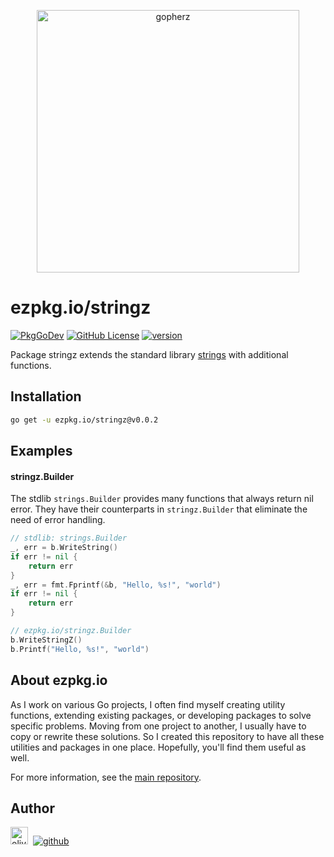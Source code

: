 <p align="center">
<a href="https://ezpkg.io">
<img alt="gopherz" src="https://ezpkg.io/_/gopherz.png" style="width:420px">
</a>
</p>

# ezpkg.io/stringz

[![PkgGoDev](https://pkg.go.dev/badge/github.com/ezpkg/stringz)](https://pkg.go.dev/github.com/ezpkg/stringz/v2)
[![GitHub License](https://img.shields.io/github/license/ezpkg/stringz)](https://github.com/ezpkg/stringz/tree/main/LICENSE)
[![version](https://img.shields.io/github/v/tag/ezpkg/stringz?label=version)](https://github.com/ezpkg/stringz/tags)

Package stringz extends the standard library [strings](https://pkg.go.dev/strings) with additional functions.

## Installation

```sh
go get -u ezpkg.io/stringz@v0.0.2
```

## Examples

#### stringz.Builder

The stdlib `strings.Builder` provides many functions that always return nil error. They have their counterparts in `stringz.Builder` that eliminate the need of error handling.

```go
// stdlib: strings.Builder
_, err = b.WriteString()
if err != nil {
    return err
}
_, err = fmt.Fprintf(&b, "Hello, %s!", "world")
if err != nil {
    return err
}

// ezpkg.io/stringz.Builder
b.WriteStringZ()
b.Printf("Hello, %s!", "world")
```

## About ezpkg.io

As I work on various Go projects, I often find myself creating utility functions, extending existing packages, or developing packages to solve specific problems. Moving from one project to another, I usually have to copy or rewrite these solutions. So I created this repository to have all these utilities and packages in one place. Hopefully, you'll find them useful as well.

For more information, see the [main repository](https://github.com/ezpkg/ezpkg).

## Author

<a href="https://olivernguyen.io"><img alt="olivernguyen.io" src="https://olivernguyen.io/_/badge.png" height="28px"></a>&nbsp;&nbsp;[![github](https://img.shields.io/badge/GitHub-100000?style=for-the-badge&logo=github&logoColor=white)](https://github.com/iOliverNguyen)
